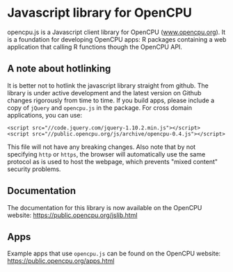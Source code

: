 Javascript library for OpenCPU
==============================

opencpu.js is a Javascript client library for OpenCPU (www.opencpu.org). It is a foundation for developing OpenCPU apps: R packages containing a web application that calling R functions though the OpenCPU API. 


A note about hotlinking
-----------------------

It is better not to hotlink the javascript library straight from github. The library is under active development and the latest version on Github changes rigorously from time to time. If you build apps, please include a copy of `jQuery` and `opencpu.js` in the package. For cross domain applications, you can use:

	<script src="//code.jquery.com/jquery-1.10.2.min.js"></script> 
    <script src="//public.opencpu.org/js/archive/opencpu-0.4.js"></script>

This file will not have any breaking changes. Also note that by not specifying `http` or `https`, the browser will  automatically use the same protocol as is used to host the webpage, which prevents "mixed content" security problems.


Documentation
-------------

The documentation for this library is now available on the OpenCPU website: https://public.opencpu.org/jslib.html


Apps
----

Example apps that use `opencpu.js` can be found on the OpenCPU website: https://public.opencpu.org/apps.html


